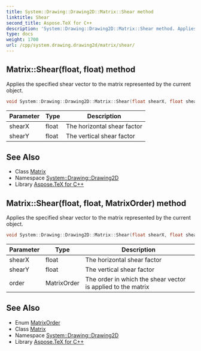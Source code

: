 ```yaml
---
title: System::Drawing::Drawing2D::Matrix::Shear method
linktitle: Shear
second_title: Aspose.TeX for C++
description: 'System::Drawing::Drawing2D::Matrix::Shear method. Applies the specified shear vector to the matrix represented by the current object in C++.'
type: docs
weight: 1700
url: /cpp/system.drawing.drawing2d/matrix/shear/
---
```

## Matrix::Shear(float, float) method


Applies the specified shear vector to the matrix represented by the current object.

```cpp
void System::Drawing::Drawing2D::Matrix::Shear(float shearX, float shearY)
```


| Parameter | Type | Description |
| --- | --- | --- |
| shearX | float | The horizontal shear factor |
| shearY | float | The vertical shear factor |

## See Also

* Class [Matrix](../)
* Namespace [System::Drawing::Drawing2D](../../)
* Library [Aspose.TeX for C++](../../../)
## Matrix::Shear(float, float, MatrixOrder) method


Applies the specified shear vector to the matrix represented by the current object.

```cpp
void System::Drawing::Drawing2D::Matrix::Shear(float shearX, float shearY, MatrixOrder order)
```


| Parameter | Type | Description |
| --- | --- | --- |
| shearX | float | The horizontal shear factor |
| shearY | float | The vertical shear factor |
| order | MatrixOrder | The order in which the shear vector is applied to the matrix |

## See Also

* Enum [MatrixOrder](../../matrixorder/)
* Class [Matrix](../)
* Namespace [System::Drawing::Drawing2D](../../)
* Library [Aspose.TeX for C++](../../../)
